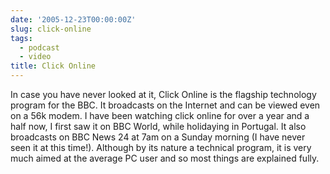 ```yaml
---
date: '2005-12-23T00:00:00Z'
slug: click-online
tags:
  - podcast
  - video
title: Click Online
---
```


In case you have never looked at it, Click Online is the flagship technology
program for the BBC. It broadcasts on the Internet and can be viewed even on a
56k modem. I have been watching click online for over a year and a half now, I
first saw it on BBC World, while holidaying in Portugal. It also broadcasts on
BBC News 24 at 7am on a Sunday morning (I have never seen it at this time!).
Although by its nature a technical program, it is very much aimed at the average
PC user and so most things are explained fully.
